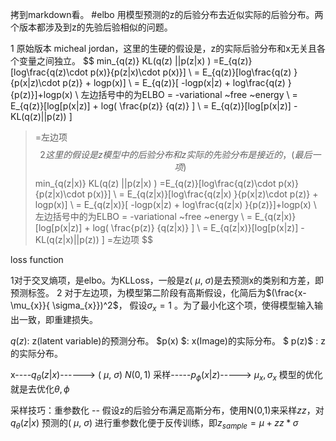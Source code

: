 拷到markdown看。
#elbo
用模型预测的z的后验分布去近似实际的后验分布。两个版本都涉及到z的先验后验相似的问题。

1 原始版本 micheal jordan，这里的生硬的假设是，z的实际后验分布和x无关且各个变量之间独立。
$$
min_{q(z)} KL(q(z) ||p(z|x) ) =E_{q(z)}[log\frac{q(z)\cdot p(x)}{p(z|x)\cdot p(x)}] \\
 = E_{q(z)}[log\frac{q(z) }{p(x|z)\cdot p(z)} + logp(x)]   \\
 = E_{q(z)}[ -logp(x|z) + log\frac{q(z) }{p(z)}]+logp(x)  \\
左边括号中的为ELBO = -variational ~free ~energy \\
 = E_{q(z)}[log[p(x|z)] + log( \frac{p(z)} {q(z)} ] \\
 = E_{q(z)}[log[p(x|z)]  - KL(q(z)||p(z)) ]
 >=左边项
$$
2 这里的假设是z模型中的后验分布和z实际的先验分布是接近的，(最后一项)
$$
min_{q(z|x)} KL(q(z) ||p(z|x) ) =E_{q(z)}[log\frac{q(z)\cdot p(x)}{p(z|x)\cdot p(x)}] \\
 = E_{q(z|x)}[log\frac{q(z|x) }{p(x|z)\cdot p(z)} + logp(x)]   \\
 = E_{q(z|x)}[ -logp(x|z) + log\frac{q(z|x) }{p(z)}]+logp(x)  \\
左边括号中的为ELBO = -variational ~free ~energy \\
 = E_{q(z|x)}[log[p(x|z)] + log( \frac{p(z)} {q(z|x)} ] \\
 = E_{q(z|x)}[log[p(x|z)]  - KL(q(z|x)||p(z)) ]
 >=左边项
$$

loss function 

1对于交叉熵项，是elbo。为KLLoss，一般是z( $\mu$, $\sigma$)是去预测x的类别和方差，即预测标签。
2 对于左边项，为模型第二阶段有高斯假设，化简后为$(\frac{x-\mu_{x}}{  \sigma_{x}})^2$， 假设$\sigma_{x} = 1$ 。为了最小化这个项，使得模型输入输出一致，即重建损失。

$q(z)$:  z(latent variable)的预测分布。 
$p(x) $: x(Image)的实际分布。
$ p(z)$ : z的实际分布。

 x----$q_{\theta}(z|x)$------> ( $\mu$, $\sigma$)   $N(0,1)$ 采样-----$p_{\phi}(x|z)$-----> $\mu_{x},  \sigma_{x}$
 模型的优化就是去优化$\theta, \phi$

采样技巧：重参数化 -- 假设z的后验分布满足高斯分布，使用N(0,1)来采样$zz$，对$q_{\theta}(z|x)$ 预测的( $\mu$, $\sigma$) 进行重参数化便于反传训练，即$z_{sample} = \mu+zz*\sigma$   
